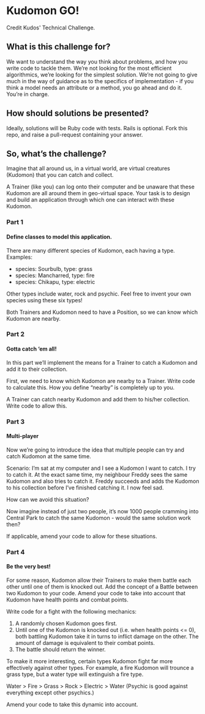 # Kudomon GO!
Credit Kudos' Technical Challenge.

## What is this challenge for?
We want to understand the way you think about problems, and how you write code to tackle them. We’re not looking for the most efficient algorithmics, we’re looking for the simplest solution. We’re not going to give much in the way of guidance as to the specifics of implementation - if you think a model needs an attribute or a method, you go ahead and do it. You’re in charge.

## How should solutions be presented?
Ideally, solutions will be Ruby code with tests. Rails is optional.
Fork this repo, and raise a pull-request containing your answer.

## So, what’s the challenge?
Imagine that all around us, in a virtual world, are virtual creatures (Kudomon) that you can catch and collect.

A Trainer (like you) can log onto their computer and be unaware that these Kudomon are all around them in geo-virtual space. Your task is to design and build an application through which one can interact with these Kudomon.

### Part 1
#### Define classes to model this application.
There are many different species of Kudomon, each having a type. Examples:

- species: Sourbulb, type: grass
- species: Mancharred, type: fire
- species: Chikapu, type: electric

Other types include water, rock and psychic. Feel free to invent your own species using these six types!

Both Trainers and Kudomon need to have a Position, so we can know which Kudomon are nearby.


### Part 2
#### Gotta catch ‘em all!
In this part we’ll implement the means for a Trainer to catch a Kudomon and add it to their collection.

First, we need to know which Kudomon are nearby to a Trainer. Write code to calculate this. How you define “nearby” is completely up to you.

A Trainer can catch nearby Kudomon and add them to his/her collection. Write code to allow this.

### Part 3
#### Multi-player
Now we’re going to introduce the idea that multiple people can try and catch Kudomon at the same time.

Scenario:
I’m sat at my computer and I see a Kudomon I want to catch. I try to catch it.
At the exact same time, my neighbour Freddy sees the same Kudomon and also tries to catch it.
Freddy succeeds and adds the Kudomon to his collection before I’ve finished catching it.
I now feel sad.

How can we avoid this situation?

Now imagine instead of just two people, it’s now 1000 people cramming into Central Park to catch the same Kudomon - would the same solution work then?

If applicable, amend your code to allow for these situations.

### Part 4
#### Be the very best!
For some reason, Kudomon allow their Trainers to make them battle each other until one of them is knocked out. Add the concept of a Battle between two Kudomon to your code. Amend your code to take into account that Kudomon have health points and combat points.

Write code for a fight with the following mechanics:

1. A randomly chosen Kudomon goes first.
2. Until one of the Kudomon is knocked out (i.e. when health points <= 0), both battling Kudomon take it in turns to inflict damage on the other. The amount of damage is equivalent to their combat points.
3. The battle should return the winner.

To make it more interesting, certain types Kudomon fight far more effectively against other types. For example, a fire Kudomon will trounce a grass type, but a water type will extinguish a fire type.

Water > Fire > Grass > Rock > Electric > Water
(Psychic is good against everything except other psychics.)

Amend your code to take this dynamic into account.
